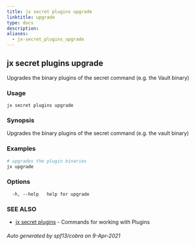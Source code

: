 ```yaml
---
title: jx secret plugins upgrade
linktitle: upgrade
type: docs
description: 
aliases:
  - jx-secret_plugins_upgrade
---
```


## jx secret plugins upgrade

Upgrades the binary plugins of the secret command (e.g. the Vault binary)

### Usage

```
jx secret plugins upgrade
```

### Synopsis

Upgrades the binary plugins of the secret command (e.g. the vault binary)

### Examples

  ```bash
  # upgrades the plugin binaries
  jx upgrade

  ```
### Options

```
  -h, --help   help for upgrade
```

### SEE ALSO

* [jx secret plugins](..)	 - Commands for working with Plugins

###### Auto generated by spf13/cobra on 9-Apr-2021
